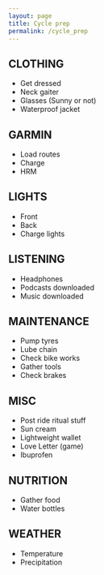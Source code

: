 ```yaml
---
layout: page
title: Cycle prep
permalink: /cycle_prep
---
```


## CLOTHING
- Get dressed
- Neck gaiter
- Glasses (Sunny or not)
- Waterproof jacket


## GARMIN
- Load routes
- Charge
- HRM


## LIGHTS
- Front
- Back
- Charge lights


## LISTENING
- Headphones
- Podcasts downloaded
- Music downloaded


## MAINTENANCE
- Pump tyres
- Lube chain
- Check bike works
- Gather tools
- Check brakes


## MISC
- Post ride ritual stuff
- Sun cream
- Lightweight wallet
- Love Letter (game)
- Ibuprofen


## NUTRITION
- Gather food
- Water bottles


## WEATHER
- Temperature
- Precipitation


